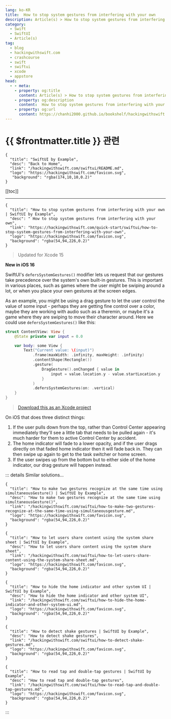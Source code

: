 ```yaml
---
lang: ko-KR
title:  How to stop system gestures from interfering with your own
description: Article(s) > How to stop system gestures from interfering with your own
category:
  - Swift
  - SwiftUI
  - Article(s)
tag: 
  - blog
  - hackingwithswift.com
  - crashcourse
  - swift
  - swiftui
  - xcode
  - appstore
head:
  - - meta:
    - property: og:title
      content: Article(s) > How to stop system gestures from interfering with your own
    - property: og:description
      content:  How to stop system gestures from interfering with your own
    - property: og:url
      content: https://chanhi2000.github.io/bookshelf/hackingwithswift.com/swiftui/how-to-stop-system-gestures-from-interfering-with-your-own.html
---
```


# {{ $frontmatter.title }} 관련

```component VPCard
{
  "title": "SwiftUI by Example",
  "desc": "Back to Home",
  "link": "/hackingwithswift.com/swiftui/README.md",
  "logo": "https://hackingwithswift.com/favicon.svg",
   "background": "rgba(174,10,10,0.2)"
}
```

[[toc]]

---

```component VPCard
{
  "title": "How to stop system gestures from interfering with your own | SwiftUI by Example",
  "desc": " How to stop system gestures from interfering with your own",
  "link": "https://hackingwithswift.com/quick-start/swiftui/how-to-stop-system-gestures-from-interfering-with-your-own",
  "logo": "https://hackingwithswift.com/favicon.svg",
  "background": "rgba(54,94,226,0.2)"
}
```

> Updated for Xcode 15

**New in iOS 16**

SwiftUI's `defersSystemGestures()` modifier lets us request that our gestures take precedence over the system's own built-in gestures. This is important in various places, such as games where the user might be swiping around a lot, or when you place your own gestures at the screen edges.

As an example, you might be using a drag gesture to let the user control the value of some input - perhaps they are getting fine control over a color, maybe they are working with audio such as a theremin, or maybe it's a game where they are swiping to move their character around. Here we could use `defersSystemGestures()` like this:

```swift
struct ContentView: View {
    @State private var input = 0.0

    var body: some View {
        Text("Current value: \(input)")
            .frame(maxWidth: .infinity, maxHeight: .infinity)
            .contentShape(Rectangle())
            .gesture(
                DragGesture().onChanged { value in
                    input = value.location.y - value.startLocation.y
                }
            )
            .defersSystemGestures(on: .vertical)
    }
}
```

> [<VPIcon icon="fas fa-file-zipper"/>Download this as an Xcode project](https://hackingwithswift.com/files/projects/swiftui/how-to-return-different-view-types-4.zip)

On iOS that does three distinct things:

1. If the user pulls down from the top, rather than Control Center appearing immediately they'll see a little tab that needs to be pulled again - it's much harder for them to active Control Center by accident.
2. The home indicator will fade to a lower opacity, and if the user drags directly on that faded home indicator then it will fade back in. They can then swipe up again to get to the task switcher or home screen.
3. If the user swipes up from the bottom but to either side of the home indicator, our drag gesture will happen instead.

::: details Similar solutions…

```component VPCard
{
  "title": "How to make two gestures recognize at the same time using simultaneousGesture() | SwiftUI by Example",
  "desc": "How to make two gestures recognize at the same time using simultaneousGesture()",
  "link": "/hackingwithswift.com/swiftui/how-to-make-two-gestures-recognize-at-the-same-time-using-simultaneousgesture.md",
  "logo": "https://hackingwithswift.com/favicon.svg",
  "background": "rgba(54,94,226,0.2)"
}
```

```component VPCard
{
  "title": "How to let users share content using the system share sheet | SwiftUI by Example",
  "desc": "How to let users share content using the system share sheet",
  "link": "/hackingwithswift.com/swiftui/how-to-let-users-share-content-using-the-system-share-sheet.md",
  "logo": "https://hackingwithswift.com/favicon.svg",
  "background": "rgba(54,94,226,0.2)"
}
```

```component VPCard
{
  "title": "How to hide the home indicator and other system UI | SwiftUI by Example",
  "desc": "How to hide the home indicator and other system UI",
  "link": "/hackingwithswift.com/swiftui/how-to-hide-the-home-indicator-and-other-system-ui.md",
  "logo": "https://hackingwithswift.com/favicon.svg",
  "background": "rgba(54,94,226,0.2)"
}
```

```component VPCard
{
  "title": "How to detect shake gestures | SwiftUI by Example",
  "desc": "How to detect shake gestures",
  "link": "/hackingwithswift.com/swiftui/how-to-detect-shake-gestures.md",
  "logo": "https://hackingwithswift.com/favicon.svg",
  "background": "rgba(54,94,226,0.2)"
}
```

```component VPCard
{
  "title": "How to read tap and double-tap gestures | SwiftUI by Example",
  "desc": "How to read tap and double-tap gestures",
  "link": "/hackingwithswift.com/swiftui/how-to-read-tap-and-double-tap-gestures.md",
  "logo": "https://hackingwithswift.com/favicon.svg",
  "background": "rgba(54,94,226,0.2)"
}
```

:::

